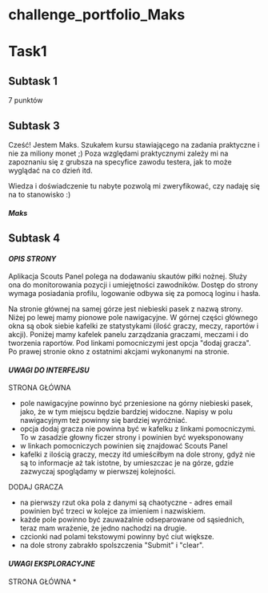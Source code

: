 # challenge_portfolio_Maks
# **Task1**
## Subtask 1
7 punktów
## Subtask 3
Cześć! Jestem Maks. Szukałem kursu stawiającego na zadania praktyczne i nie za miliony monet ;) Poza względami praktycznymi zależy mi na zapoznaniu się z grubsza na specyfice zawodu testera, jak to może wyglądać na co dzień itd. 

Wiedza i doświadczenie tu nabyte pozwolą mi zweryfikować, czy nadaję się na to stanowisko :)
#### **_Maks_**

## Subtask 4
#### **_OPIS STRONY_**
Aplikacja Scouts Panel polega na dodawaniu skautów piłki nożnej. Służy ona do monitorowania pozycji i umiejętności zawodników.
Dostęp do strony wymaga posiadania profilu, logowanie odbywa się za pomocą loginu i hasła. 

Na stronie głównej na samej górze jest niebieski pasek z nazwą strony. Niżej po lewej mamy pionowe pole nawigacyjne. W górnej części głównego okna są obok siebie kafelki ze statystykami (ilość graczy, meczy, raportów i akcji). Poniżej mamy kafelek panelu zarządzania graczami, meczami i do tworzenia raportów. Pod linkami pomocniczymi jest opcja "dodaj gracza". Po prawej stronie okno z ostatnimi akcjami wykonanymi na stronie.

#### **_UWAGI DO INTERFEJSU_**

STRONA GŁÓWNA
* pole nawigacyjne powinno być przeniesione na górny niebieski pasek, jako, że w tym miejscu będzie bardziej widoczne. Napisy w polu nawigacyjnym też powinny się bardziej wyróżniać.
* opcja dodaj gracza nie powinna być w kafelku z linkami pomocniczymi. To w zasadzie głowny ficzer strony i powinien być wyeksponowany
* w linkach pomocniczych powinien się znajdować Scouts Panel
* kafelki z ilością graczy, meczy itd umieściłbym na dole strony, gdyż nie są to informacje aż tak istotne, by umieszczac je na górze, gdzie zazwyczaj spoglądamy w      pierwszej kolejności.

DODAJ GRACZA
* na pierwszy rzut oka pola z danymi są chaotyczne - adres email powinien być trzeci w kolejce za imieniem i nazwiskiem.
* każde pole powinno być zauważalnie odseparowane od sąsiednich, teraz mam wrażenie, że jedno nachodzi na drugie.
* czcionki nad polami tekstowymi powinny być ciut większe.
* na dole strony zabrakło spolszczenia "Submit" i "clear".

#### **_UWAGI EKSPLORACYJNE_**

STRONA GŁÓWNA
* 
